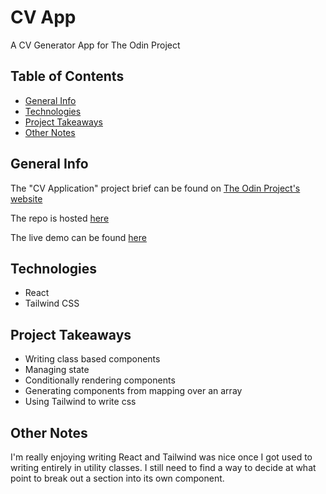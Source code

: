 # CV App

A CV Generator App for The Odin Project

## Table of Contents

- [General Info](#general-info)
- [Technologies](#technologies)
- [Project Takeaways](#project-takeaways)
- [Other Notes](#other-notes)

## General Info

The "CV Application" project brief can be found on
[The Odin Project's website](https://www.theodinproject.com/paths/full-stack-javascript/courses/javascript/lessons/cv-application)

The repo is hosted [here](https://github.com/danranges/cv-project)

The live demo can be found [here](#)

## Technologies

- React
- Tailwind CSS

## Project Takeaways

- Writing class based components
- Managing state
- Conditionally rendering components
- Generating components from mapping over an array
- Using Tailwind to write css

## Other Notes

I'm really enjoying writing React and Tailwind was nice once I got used to writing entirely in
utility classes. I still need to find a way to decide at what point to break out a section into its
own component.
